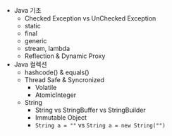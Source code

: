  - Java 기초
   - Checked Exception vs UnChecked Exception
   - static
   - final
   - generic
   - stream, lambda
   - Reflection & Dynamic Proxy
 - Java 컬렉션
   - hashcode() & equals()
   - Thread Safe & Syncronized
     - Volatile
     - AtomicInteger
   - String
      - String vs StringBuffer vs StringBuilder 
      - Immutable Object
      - `String a = ""` vs `String a = new String("")`